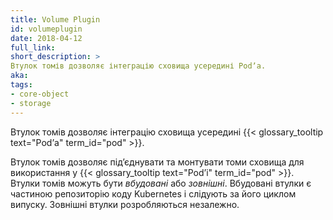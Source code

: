 ```yaml
---
title: Volume Plugin
id: volumeplugin
date: 2018-04-12
full_link: 
short_description: >
Втулок томів дозволяє інтеграцію сховища усередині Podʼа.
aka: 
tags:
- core-object
- storage
---
```

 Втулок томів дозволяє інтеграцію сховища усередині {{< glossary_tooltip text="Podʼа" term_id="pod" >}}.

<!--more--> 

Втулок томів дозволяє підʼєднувати та монтувати томи сховища для використання у {{< glossary_tooltip text="Podʼі" term_id="pod" >}}. Втулки томів можуть бути _вбудовані_ або _зовнішні_. Вбудовані втулки є частиною репозиторію коду Kubernetes і слідують за його циклом випуску. Зовнішні втулки розробляються незалежно.

